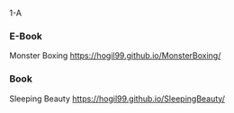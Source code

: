 
1-A
### E-Book
Monster Boxing <https://hogil99.github.io/MonsterBoxing/>

### Book
Sleeping Beauty <https://hogil99.github.io/SleepingBeauty/>
